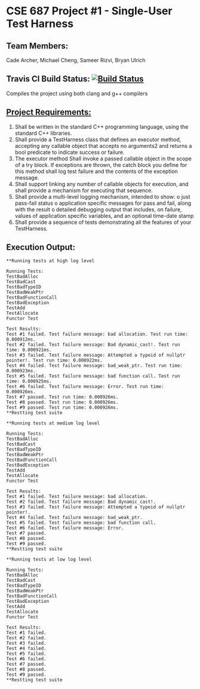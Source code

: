 # CSE 687 Project #1 - Single-User Test Harness

## Team Members:
Cade Archer, Michael Cheng, Sameer Rizvi, Bryan Ulrich

## Travis CI Build Status: [![Build Status](https://travis-ci.com/archerc56/CSE687_OOD.svg?branch=Project-1-Turn-in)](https://travis-ci.com/archerc56/CSE687_OOD)
Compiles the project using both clang and g++ compilers

## [Project Requirements:](https://github.com/archerc56/CSE687_OOD/files/3745932/Project1.Requirements.docx)
1. Shall be written in the standard C++ programming language, using the standard C++ libraries. 
2. Shall provide a TestHarness class that defines an executor method, accepting any callable object that accepts no arguments2 and returns a bool predicate to indicate success or failure. 
3. The executor method Shall invoke a passed callable object in the scope of a try block. If exceptions are thrown, the catch block you define for this method shall log test failure and the contents of the exception message. 
4. Shall support linking any number of callable objects for execution, and shall provide a mechanism for executing that sequence. 
5. Shall provide a multi-level logging mechanism, intended to show: 
o	just pass-fail status
o	application specific messages for pass and fail, along with the result
o	detailed debugging output that includes, on failure, values of application specific variables, and an optional time-date stamp
6. Shall provide a sequence of tests demonstrating all the features of your TestHarness. 


## Execution Output: 

```
**Running tests at high log level

Running Tests:
TestBadAlloc
TestBadCast
TestBadTypeID
TestBadWeakPtr
TestBadFunctionCall
TestBadException
TestAdd
TestAllocate
Functor Test

Test Results:
Test #1 failed. Test failure message: bad allocation. Test run time: 0.000912ms.
Test #2 failed. Test failure message: Bad dynamic_cast!. Test run time: 0.000921ms.
Test #3 failed. Test failure message: Attempted a typeid of nullptr pointer!. Test run time: 0.000922ms.
Test #4 failed. Test failure message: bad_weak_ptr. Test run time: 0.000923ms.
Test #5 failed. Test failure message: bad function call. Test run time: 0.000925ms.
Test #6 failed. Test failure message: Error. Test run time: 0.000926ms.
Test #7 passed. Test run time: 0.000926ms.
Test #8 passed. Test run time: 0.000926ms.
Test #9 passed. Test run time: 0.000926ms.
**Restting test suite

**Running tests at medium log level

Running Tests:
TestBadAlloc
TestBadCast
TestBadTypeID
TestBadWeakPtr
TestBadFunctionCall
TestBadException
TestAdd
TestAllocate
Functor Test

Test Results:
Test #1 failed. Test failure message: bad allocation.
Test #2 failed. Test failure message: Bad dynamic_cast!.
Test #3 failed. Test failure message: Attempted a typeid of nullptr pointer!.
Test #4 failed. Test failure message: bad_weak_ptr.
Test #5 failed. Test failure message: bad function call.
Test #6 failed. Test failure message: Error.
Test #7 passed.
Test #8 passed.
Test #9 passed.
**Restting test suite

**Running tests at low log level

Running Tests:
TestBadAlloc
TestBadCast
TestBadTypeID
TestBadWeakPtr
TestBadFunctionCall
TestBadException
TestAdd
TestAllocate
Functor Test

Test Results:
Test #1 failed.
Test #2 failed.
Test #3 failed.
Test #4 failed.
Test #5 failed.
Test #6 failed.
Test #7 passed.
Test #8 passed.
Test #9 passed.
**Restting test suite
```
